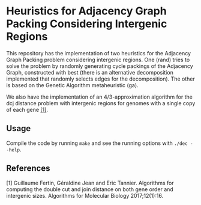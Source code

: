 # Heuristics for Adjacency Graph Packing Considering Intergenic Regions

This repository has the implementation of two heuristics for the Adjacency Graph Packing problem considering intergenic regions. One (rand) tries to solve the problem by randomly generating cycle packings of the Adjacency Graph, constructed with best (there is an alternative decomposition implemented that randomly selects edges for the decomposition). The other is based on the Genetic Algorithm metaheuristic (ga).

We also have the implementation of an 4/3-approximation algorithm for the dcj distance problem with intergenic regions for genomes with a single copy of each gene [[1]](#1).

## Usage

Compile the code by running `make` and see the running options with `./dec --help`.

## References

<a id="1">[1]</a> 
Guillaume Fertin, Géraldine Jean and Eric Tannier. Algorithms for computing the double cut and join distance on both gene order and intergenic sizes. Algorithms for Molecular Biology 2017;12(1):16.
